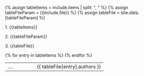 {% assign tableItems = include.items | split: ", " %}
{% assign tableFileParam = {{include.file}} %}
{% assign tableFile = site.data.[tableFileParam] %}

<p>1. {{tableItems}}</p>
<p>2. {{tableFileParam}}</p>
<p>3. {{tableFile}}</p>

<table class="grid" style="width: 100%">
    <colgroup>
        <col width="30%" />
        <col width="70%" />
    </colgroup>
    <tbody>
    {% for entry in tableItems %}
        <tr>
          <td>....</td>
          <td>{{ tableFile[entry].authors }}</td>
        </tr>
    {% endfor %}
    </tbody>
</table>
